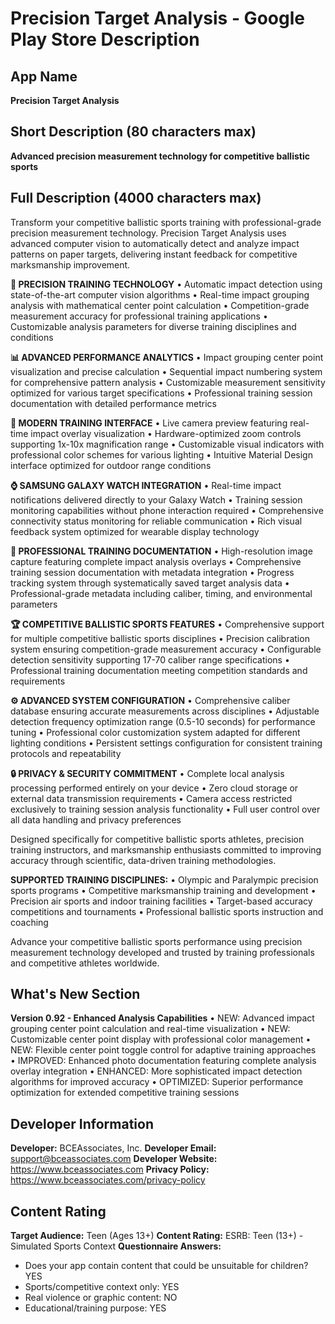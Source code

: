 # Precision Target Analysis - Google Play Store Description

## App Name
**Precision Target Analysis**

## Short Description (80 characters max)
**Advanced precision measurement technology for competitive ballistic sports**

## Full Description (4000 characters max)

Transform your competitive ballistic sports training with professional-grade precision measurement technology. Precision Target Analysis uses advanced computer vision to automatically detect and analyze impact patterns on paper targets, delivering instant feedback for competitive marksmanship improvement.

**🎯 PRECISION TRAINING TECHNOLOGY**
• Automatic impact detection using state-of-the-art computer vision algorithms
• Real-time impact grouping analysis with mathematical center point calculation
• Competition-grade measurement accuracy for professional training applications
• Customizable analysis parameters for diverse training disciplines and conditions

**📊 ADVANCED PERFORMANCE ANALYTICS**
• Impact grouping center point visualization and precise calculation
• Sequential impact numbering system for comprehensive pattern analysis
• Customizable measurement sensitivity optimized for various target specifications
• Professional training session documentation with detailed performance metrics

**📱 MODERN TRAINING INTERFACE**
• Live camera preview featuring real-time impact overlay visualization
• Hardware-optimized zoom controls supporting 1x-10x magnification range
• Customizable visual indicators with professional color schemes for various lighting
• Intuitive Material Design interface optimized for outdoor range conditions

**⌚ SAMSUNG GALAXY WATCH INTEGRATION**
• Real-time impact notifications delivered directly to your Galaxy Watch
• Training session monitoring capabilities without phone interaction required
• Comprehensive connectivity status monitoring for reliable communication
• Rich visual feedback system optimized for wearable display technology

**📸 PROFESSIONAL TRAINING DOCUMENTATION**
• High-resolution image capture featuring complete impact analysis overlays
• Comprehensive training session documentation with metadata integration
• Progress tracking system through systematically saved target analysis data
• Professional-grade metadata including caliber, timing, and environmental parameters

**🏆 COMPETITIVE BALLISTIC SPORTS FEATURES**
• Comprehensive support for multiple competitive ballistic sports disciplines
• Precision calibration system ensuring competition-grade measurement accuracy
• Configurable detection sensitivity supporting 17-70 caliber range specifications
• Professional training documentation meeting competition standards and requirements

**⚙️ ADVANCED SYSTEM CONFIGURATION**
• Comprehensive caliber database ensuring accurate measurements across disciplines
• Adjustable detection frequency optimization range (0.5-10 seconds) for performance tuning
• Professional color customization system adapted for different lighting conditions
• Persistent settings configuration for consistent training protocols and repeatability

**🔒 PRIVACY & SECURITY COMMITMENT**
• Complete local analysis processing performed entirely on your device
• Zero cloud storage or external data transmission requirements
• Camera access restricted exclusively to training session analysis functionality
• Full user control over all data handling and privacy preferences

Designed specifically for competitive ballistic sports athletes, precision training instructors, and marksmanship enthusiasts committed to improving accuracy through scientific, data-driven training methodologies.

**SUPPORTED TRAINING DISCIPLINES:**
• Olympic and Paralympic precision sports programs
• Competitive marksmanship training and development
• Precision air sports and indoor training facilities
• Target-based accuracy competitions and tournaments
• Professional ballistic sports instruction and coaching

Advance your competitive ballistic sports performance using precision measurement technology developed and trusted by training professionals and competitive athletes worldwide.

## What's New Section
**Version 0.92 - Enhanced Analysis Capabilities**
• NEW: Advanced impact grouping center point calculation and real-time visualization
• NEW: Customizable center point display with professional color management
• NEW: Flexible center point toggle control for adaptive training approaches  
• IMPROVED: Enhanced photo documentation featuring complete analysis overlay integration
• ENHANCED: More sophisticated impact detection algorithms for improved accuracy
• OPTIMIZED: Superior performance optimization for extended competitive training sessions

## Developer Information
**Developer:** BCEAssociates, Inc.
**Developer Email:** support@bceassociates.com
**Developer Website:** https://www.bceassociates.com
**Privacy Policy:** https://www.bceassociates.com/privacy-policy

## Content Rating
**Target Audience:** Teen (Ages 13+)
**Content Rating:** ESRB: Teen (13+) - Simulated Sports Context
**Questionnaire Answers:**
- Does your app contain content that could be unsuitable for children? YES
- Sports/competitive context only: YES  
- Real violence or graphic content: NO
- Educational/training purpose: YES